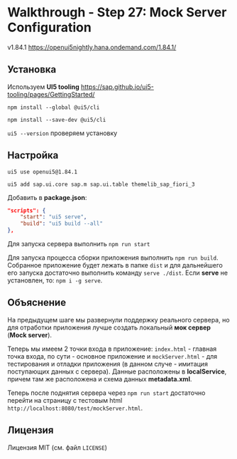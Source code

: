# Walkthrough - Step 27: Mock Server Configuration

v1.84.1 https://openui5nightly.hana.ondemand.com/1.84.1/

## Установка

Используем **UI5 tooling** https://sap.github.io/ui5-tooling/pages/GettingStarted/

`npm install --global @ui5/cli`

`npm install --save-dev @ui5/cli`

`ui5 --version` проверяем установку

## Настройка

`ui5 use openui5@1.84.1`

`ui5 add sap.ui.core sap.m sap.ui.table themelib_sap_fiori_3`

Добавить в **package.json**:

```JSON
"scripts": {
    "start": "ui5 serve",
    "build": "ui5 build --all"
},
```

Для запуска сервера выполнить `npm run start`

Для запуска процесса сборки приложения выполнить `npm run build`. Собранное приложение будет лежать в папке `dist` и для дальнейшего его запуска достаточно выполнить команду `serve ./dist`. Если **serve** не установлен, то: `npm i -g serve`.

## Объяснение

На предыдущем шаге мы развернули поддержку реального сервера, но для отработки приложения лучше создать локальный **мок сервер** (**Mock server**).

Теперь мы имеем 2 точки входа в приложение: `index.html` - главная точка входа, по сути - основное приложение и `mockServer.html` - для тестирования и отладки приложения (в данном случе - имитация поступающих данных с сервера). Данные расположены в **localService**, причем там же расположена и схема данных **metadata.xml**.

Теперь после поднятия сервера через `npm run start` достаточно перейти на страницу с тестовым html `http://localhost:8080/test/mockServer.html`.

## Лицензия

Лицензия MIT (см. файл `LICENSE`)